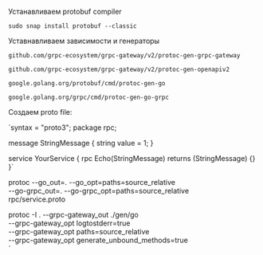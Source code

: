 Устанавливаем protobuf compiler

`sudo snap install protobuf --classic`

Уставнавливаем зависимости и генераторы

`github.com/grpc-ecosystem/grpc-gateway/v2/protoc-gen-grpc-gateway`

`github.com/grpc-ecosystem/grpc-gateway/v2/protoc-gen-openapiv2`

`google.golang.org/protobuf/cmd/protoc-gen-go`

`google.golang.org/grpc/cmd/protoc-gen-go-grpc`

Создаем proto file:

`syntax = "proto3";
package rpc;

message StringMessage {
string value = 1;
}

service YourService {
    rpc Echo(StringMessage) returns (StringMessage) {}
}`

protoc --go_out=. --go_opt=paths=source_relative \
--go-grpc_out=. --go-grpc_opt=paths=source_relative \
rpc/service.proto

protoc -I . --grpc-gateway_out ./gen/go \
--grpc-gateway_opt logtostderr=true \
--grpc-gateway_opt paths=source_relative \
--grpc-gateway_opt generate_unbound_methods=true \
`